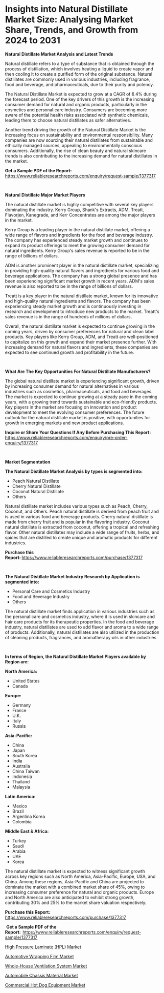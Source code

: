 <p><h1>Insights into Natural Distillate Market Size: Analysing Market Share, Trends, and Growth from 2024 to 2031</h1></p><p><strong>Natural Distillate Market Analysis and Latest Trends</strong></p>
<p><p>Natural distillate refers to a type of substance that is obtained through the process of distillation, which involves heating a liquid to create vapor and then cooling it to create a purified form of the original substance. Natural distillates are commonly used in various industries, including fragrance, food and beverage, and pharmaceuticals, due to their purity and potency.</p><p>The Natural Distillate Market is expected to grow at a CAGR of 8.4% during the forecast period. One of the key drivers of this growth is the increasing consumer demand for natural and organic products, particularly in the cosmetics and personal care industry. Consumers are becoming more aware of the potential health risks associated with synthetic chemicals, leading them to choose natural distillates as safer alternatives.</p><p>Another trend driving the growth of the Natural Distillate Market is the increasing focus on sustainability and environmental responsibility. Many companies are now sourcing their natural distillates from sustainable and ethically managed sources, appealing to environmentally conscious consumers. Additionally, the rise of clean beauty and natural skincare trends is also contributing to the increasing demand for natural distillates in the market.</p></p>
<p><strong>Get a Sample PDF of the Report:&nbsp;</strong> <a href="https://www.reliableresearchreports.com/enquiry/request-sample/1377317">https://www.reliableresearchreports.com/enquiry/request-sample/1377317</a></p>
<p>&nbsp;</p>
<p><strong>Natural Distillate Major Market Players</strong></p>
<p><p>The natural distillate market is highly competitive with several key players dominating the industry. Kerry Group, Shank's Extracts, ADM, Treatt, Flavorjen, Kanegrade, and Kerr Concentrates are among the major players in the market. </p><p>Kerry Group is a leading player in the natural distillate market, offering a wide range of flavors and ingredients for the food and beverage industry. The company has experienced steady market growth and continues to expand its product offerings to meet the growing consumer demand for natural ingredients. Kerry Group's sales revenue is reported to be in the range of billions of dollars.</p><p>ADM is another prominent player in the natural distillate market, specializing in providing high-quality natural flavors and ingredients for various food and beverage applications. The company has a strong global presence and has been experiencing significant market growth in recent years. ADM's sales revenue is also reported to be in the range of billions of dollars.</p><p>Treatt is a key player in the natural distillate market, known for its innovative and high-quality natural ingredients and flavors. The company has been experiencing steady market growth and is continuously investing in research and development to introduce new products to the market. Treatt's sales revenue is in the range of hundreds of millions of dollars.</p><p>Overall, the natural distillate market is expected to continue growing in the coming years, driven by consumer preferences for natural and clean label products. Key players like Kerry Group, ADM, and Treatt are well-positioned to capitalize on this growth and expand their market presence further. With increasing demand for natural flavors and ingredients, these companies are expected to see continued growth and profitability in the future.</p></p>
<p>&nbsp;</p>
<p><strong>What Are The Key Opportunities For Natural Distillate Manufacturers?</strong></p>
<p><p>The global natural distillate market is experiencing significant growth, driven by increasing consumer demand for natural alternatives in various industries such as cosmetics, pharmaceuticals, and food and beverages. The market is expected to continue growing at a steady pace in the coming years, with a growing trend towards sustainable and eco-friendly products. Key players in the market are focusing on innovation and product development to meet the evolving consumer preferences. The future outlook for the natural distillate market is positive, with opportunities for growth in emerging markets and new product applications.</p></p>
<p><strong>Inquire or Share Your Questions If Any Before Purchasing This Report:</strong> <a href="https://www.reliableresearchreports.com/enquiry/pre-order-enquiry/1377317">https://www.reliableresearchreports.com/enquiry/pre-order-enquiry/1377317</a></p>
<p>&nbsp;</p>
<p><strong>Market Segmentation</strong></p>
<p><strong>The Natural Distillate Market Analysis by types is segmented into:</strong></p>
<p><ul><li>Peach Natural Distillate</li><li>Cherry Natural Distillate</li><li>Coconut Natural Distillate</li><li>Others</li></ul></p>
<p><p>Natural distillate market includes various types such as Peach, Cherry, Coconut, and Others. Peach natural distillate is derived from peach fruit and is used in various food and beverage products. Cherry natural distillate is made from cherry fruit and is popular in the flavoring industry. Coconut natural distillate is extracted from coconut, offering a tropical and refreshing flavor. Other natural distillates may include a wide range of fruits, herbs, and spices that are distilled to create unique and aromatic products for different industries.</p></p>
<p><strong>Purchase this Report:&nbsp;</strong><a href="https://www.reliableresearchreports.com/purchase/1377317">https://www.reliableresearchreports.com/purchase/1377317</a></p>
<p>&nbsp;</p>
<p><strong>The Natural Distillate Market Industry Research by Application is segmented into:</strong></p>
<p><ul><li>Personal Care and Cosmetics Industry</li><li>Food and Beverage Industry</li><li>Others</li></ul></p>
<p><p>The natural distillate market finds application in various industries such as the personal care and cosmetics industry, where it is used in skincare and hair care products for its therapeutic properties. In the food and beverage industry, natural distillates are used to add flavor and aroma to a wide range of products. Additionally, natural distillates are also utilized in the production of cleaning products, fragrances, and aromatherapy oils in other industries.</p></p>
<p>&nbsp;</p>
<p><strong>In terms of Region, the Natural Distillate Market Players available by Region are:</strong></p>
<p>
    <p> <strong> North America: </strong>
        <ul>
            <li>United States</li>
            <li>Canada</li>
        </ul>
        </p> 
    <p> <strong> Europe: </strong>
        <ul>
            <li>Germany</li>
            <li>France</li>
            <li>U.K.</li>
            <li>Italy</li>
            <li>Russia</li>
        </ul>
        </p> 
    <p> <strong> Asia-Pacific: </strong>
        <ul>
            <li>China</li>
            <li>Japan</li>
            <li>South Korea</li>
            <li>India</li>
            <li>Australia</li>
            <li>China Taiwan</li>
            <li>Indonesia</li>
            <li>Thailand</li>
            <li>Malaysia</li>
        </ul>
        </p> 
    <p> <strong> Latin America: </strong>
        <ul>
            <li>Mexico</li>
            <li>Brazil</li>
            <li>Argentina Korea</li>
            <li>Colombia</li>
        </ul>
        </p> 
    <p> <strong> Middle East & Africa: </strong>
        <ul>
            <li>Turkey</li>
            <li>Saudi</li>
            <li>Arabia</li>
            <li>UAE</li>
            <li>Korea</li>
        </ul>
    </p>
    </p>
<p><p>The natural distillate market is expected to witness significant growth across key regions such as North America, Asia-Pacific, Europe, USA, and China. Among these regions, Asia-Pacific and China are projected to dominate the market with a combined market share of 45%, owing to increasing consumer preference for natural and organic products. Europe and North America are also anticipated to exhibit strong growth, contributing 30% and 25% to the market share valuation respectively.</p></p>
<p><strong>Purchase this Report: </strong><a href="https://www.reliableresearchreports.com/purchase/1377317">https://www.reliableresearchreports.com/purchase/1377317</a></p>
<p>&nbsp;<strong>Get a Sample PDF of the Report:&nbsp;&nbsp;</strong><a href="https://www.reliableresearchreports.com/enquiry/request-sample/1377317">https://www.reliableresearchreports.com/enquiry/request-sample/1377317</a></p>
<p><strong></strong></p>
<p><p><a href="https://fuschia-pecorino-a6d.notion.site/High-Pressure-Laminate-HPL-Market-Research-Report-Provides-Critical-Insights-that-can-help-Shape-B-1c86c7c4b36f4e92872a7308a962d414">High Pressure Laminate (HPL) Market</a></p><p><a href="https://view.publitas.com/reportprime-1/global-automotive-wrapping-film-market-by-types-applications-and-major-players-with-regional-growth-rate-analysis-and-development-situation-from-2024-to-2031/">Automotive Wrapping Film Market</a></p><p><a href="https://five-trouble-98a.notion.site/Whole-House-Ventilation-System-Market-Research-Report-Provides-Critical-Insights-that-can-help-Shape-6d3ed68a1b0d44d486283e5c19a61828">Whole-House Ventilation System Market</a></p><p><a href="https://view.publitas.com/reportprime-1/automobile-chassis-material-market-size-and-growth-market-segmentation-regional-and-country-breakdowns-and-market-trends-for-period-from-2024-2031/">Automobile Chassis Material Market</a></p><p><a href="https://simplistic-meeting-7ee.notion.site/Commercial-Hot-Dog-Equipment-Market-Size-Global-Industry-Overview-Market-Segmentation-and-Forecast-3965c8c6cd6f47e2924b70fc64adfc69">Commercial Hot Dog Equipment Market</a></p></p>